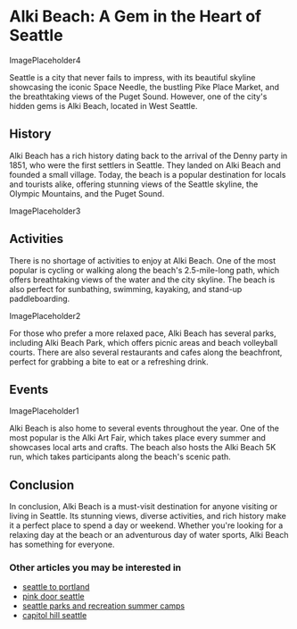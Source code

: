 # Alki Beach: A Gem in the Heart of Seattle

ImagePlaceholder4

Seattle is a city that never fails to impress, with its beautiful skyline showcasing the iconic Space Needle, the bustling Pike Place Market, and the breathtaking views of the Puget Sound. However, one of the city's hidden gems is Alki Beach, located in West Seattle. 

## History

Alki Beach has a rich history dating back to the arrival of the Denny party in 1851, who were the first settlers in Seattle. They landed on Alki Beach and founded a small village. Today, the beach is a popular destination for locals and tourists alike, offering stunning views of the Seattle skyline, the Olympic Mountains, and the Puget Sound.

ImagePlaceholder3

## Activities

There is no shortage of activities to enjoy at Alki Beach. One of the most popular is cycling or walking along the beach's 2.5-mile-long path, which offers breathtaking views of the water and the city skyline. The beach is also perfect for sunbathing, swimming, kayaking, and stand-up paddleboarding. 

ImagePlaceholder2

For those who prefer a more relaxed pace, Alki Beach has several parks, including Alki Beach Park, which offers picnic areas and beach volleyball courts. There are also several restaurants and cafes along the beachfront, perfect for grabbing a bite to eat or a refreshing drink.

## Events

ImagePlaceholder1

Alki Beach is also home to several events throughout the year. One of the most popular is the Alki Art Fair, which takes place every summer and showcases local arts and crafts. The beach also hosts the Alki Beach 5K run, which takes participants along the beach's scenic path.

## Conclusion

In conclusion, Alki Beach is a must-visit destination for anyone visiting or living in Seattle. Its stunning views, diverse activities, and rich history make it a perfect place to spend a day or weekend. Whether you're looking for a relaxing day at the beach or an adventurous day of water sports, Alki Beach has something for everyone.
### Other articles you may be interested in

- [seattle to portland](seattle-to-portland)
- [pink door seattle](pink-door-seattle)
- [seattle parks and recreation summer camps](seattle-parks-and-recreation-summer-camps)
- [capitol hill seattle](capitol-hill-seattle)
